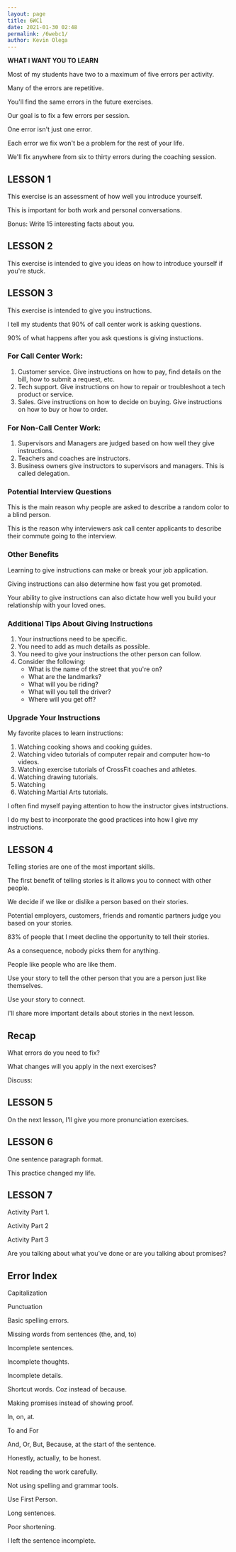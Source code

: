 ```yaml
--- 
layout: page
title: 6WC1
date: 2021-01-30 02:48
permalink: /6webc1/ 
author: Kevin Olega 
--- 
```

**WHAT I WANT YOU TO LEARN**

Most of my students have two to a maximum of five errors per activity.

Many of the errors are repetitive.

You'll find the same errors in the future exercises.

Our goal is to fix a few errors per session.

One error isn't just one error.

Each error we fix won't be a problem for the rest of your life.

We'll fix anywhere from six to thirty errors during the coaching session.

## LESSON 1

This exercise is an assessment of how well you introduce yourself.

This is important for both work and personal conversations.

Bonus: Write 15 interesting facts about you.

## LESSON 2

This exercise is intended to give you ideas on how to introduce yourself if you're stuck.

## LESSON 3

This exercise is intended to give you instructions.

I tell my students that 90% of call center work is asking questions.

90% of what happens after you ask questions is giving instuctions.

### For Call Center Work:

1. Customer service. Give instructions on how to pay, find details on the bill, how to submit a request, etc.
2. Tech support. Give instructions on how to repair or troubleshoot a tech product or service.
3. Sales. Give instructions on how to decide on buying. Give instructions on how to buy or how to order.

### For Non-Call Center Work:

1. Supervisors and Managers are judged based on how well they give instructions.
2. Teachers and coaches are instructors.
3. Business owners give instructors to supervisors and managers. This is called delegation.

### Potential Interview Questions

This is the main reason why people are asked to describe a random color to a blind person.

This is the reason why interviewers ask call center applicants to describe their commute going to the interview.

### Other Benefits

Learning to give instructions can make or break your job application.

Giving instructions can also determine how fast you get promoted.

Your ability to give instructions can also dictate how well you build your relationship with your loved ones.

### Additional Tips About Giving Instructions

1. Your instructions need to be specific.
2. You need to add as much details as possible.
3. You need to give your instructions  the other person can follow.
4. Consider the following:
	- What is the name of the street that you're on?
	- What are the landmarks?
	- What will you be riding?
	- What will you tell the driver?
	- Where will you get off?

### Upgrade Your Instructions

My favorite places to learn instructions:

1. Watching cooking shows and cooking guides.
2. Watching video tutorials of computer repair and computer how-to videos.
3. Watching exercise tutorials of CrossFit coaches and athletes.
4. Watching drawing tutorials.
5. Watching 
6. Watching Martial Arts tutorials.

I often find myself paying attention to how the instructor gives intstructions.

I do my best to incorporate the good practices into how I give my instructions.

## LESSON 4

Telling stories are one of the most important skills.

The first benefit of telling stories is it allows you to connect with other people.

We decide if we like or dislike a person based on their stories.

Potential employers, customers, friends and romantic partners judge you based on your stories.

83% of people that I meet decline the opportunity to tell their stories.

As a consequence, nobody picks them for anything.

People like people who are like them.

Use your story to tell the other person that you are a person just like themselves.

Use your story to connect.

I'll share more important details about stories in the next lesson. 

## Recap

What errors do you need to fix?

What changes will you apply in the next exercises?

Discuss:

## LESSON 5

On the next lesson, I'll give you more pronunciation exercises.

## LESSON 6

One sentence paragraph format.

This practice changed my life.

## LESSON 7


Activity Part 1.

Activity Part 2

Activity Part 3

Are you talking about what you've done or are you talking about promises?

## Error Index

Capitalization

Punctuation

Basic spelling errors.

Missing words from sentences (the, and, to)

Incomplete sentences. 

Incomplete thoughts.

Incomplete details.

Shortcut words. Coz instead of because.

Making promises instead of showing proof.

In, on, at.

To and For

And, Or, But, Because, at the start of the sentence.

Honestly, actually, to be honest.

Not reading the work carefully.

Not using spelling and grammar tools. 

Use First Person.

Long sentences.

Poor shortening. 

I left the sentence incomplete.


